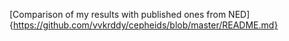 [Comparison of my results with published ones from NED]{https://github.com/vvkrddy/cepheids/blob/master/README.md}